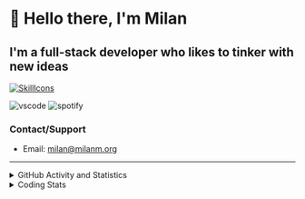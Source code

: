 # 👋 Hello there, I'm Milan
## I'm a full-stack developer who likes to tinker with new ideas
[![SkillIcons](https://skillicons.dev/icons?i=js,ts,nextjs,tailwind,html,go,bash,git,nginx,prisma,kubernetes,docker,linux)](https://skillicons.dev)

![vscode](https://nocache.advaith.workers.dev?url=https://img.shields.io/endpoint?url=https://dev.discordprofiles.me/api/badge/vscode/423203831971708958)
![spotify](https://nocache.advaith.workers.dev?url=https://img.shields.io/endpoint?url=https://dev.discordprofiles.me/api/badge/spotify/423203831971708958)

### Contact/Support

- Email: [milan@milanm.org](mailto:milan@milanm.org)
 
---
 
<details>
  <summary>GitHub Activity and Statistics</summary>
  <img src="/github-metrics.svg" />
</details>
<details>
  <summary>Coding Stats</summary>
  <!--START_SECTION:waka-->

```txt
TypeScript   20 hrs 15 mins  ███████████████████▓░░░░░   78.66 %
JSON         2 hrs           ██░░░░░░░░░░░░░░░░░░░░░░░   07.80 %
Bash         57 mins         █░░░░░░░░░░░░░░░░░░░░░░░░   03.69 %
Markdown     33 mins         ▓░░░░░░░░░░░░░░░░░░░░░░░░   02.14 %
HTML         28 mins         ▒░░░░░░░░░░░░░░░░░░░░░░░░   01.86 %
```

<!--END_SECTION:waka-->
</details>
